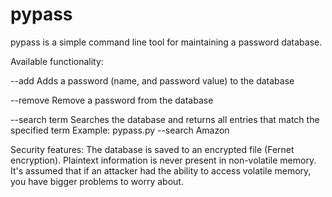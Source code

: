 # pypass

pypass is a simple command line tool for maintaining a password database.

Available functionality:

--add
Adds a password (name, and password value) to the database

--remove
Remove a password from the database

--search term
Searches the database and returns all entries that match the specified term
Example: pypass.py --search Amazon


Security features:
The database is saved to an encrypted file (Fernet encryption).
Plaintext information is never present in non-volatile memory. It's assumed that if an attacker had the ability to access volatile memory, you have bigger problems to worry about.
